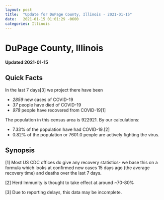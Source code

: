 ```yaml
---
layout: post
title:  "Update for DuPage County, Illinois - 2021-01-15"
date:   2021-01-15 01:01:29 -0600
categories: Illinois
---
```


# DuPage County, Illinois
#### Updated 2021-01-15

## Quick Facts

In the last 7 days[3] we project there have been
- *2859* new cases of COVID-19
- *37* people have died of COVID-19
- *978* people have recovered from COVID-19[1]

The population in this census area is 922921. By our calculations:
- 7.33% of the population have had COVID-19.[2]
- 0.82% of the population or 7601.0 people are actively fighting the virus.

## Synopsis




[1] Most US CDC offices do give any recovery statistics- we base this on a formula which looks at confirmed new cases
15 days ago (the average recovery time) and deaths over the last 7 days.

[2] Herd Immunity is thought to take effect at around ~70-80%

[3] Due to reporting delays, this data may be incomplete.
 
    